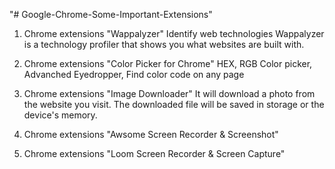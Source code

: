 "# Google-Chrome-Some-Important-Extensions" 
1. Chrome extensions "Wappalyzer"
Identify web technologies
Wappalyzer is a technology profiler that shows you what websites are built with.

2. Chrome extensions "Color Picker for Chrome"
HEX, RGB Color picker, Advanched Eyedropper, Find color code on any page

3. Chrome extensions "Image Downloader"
It will download a photo from the website you visit. The downloaded file will be saved in storage or the device's memory.

4. Chrome extensions "Awsome Screen Recorder & Screenshot"
5. Chrome extensions "Loom Screen Recorder & Screen Capture"
